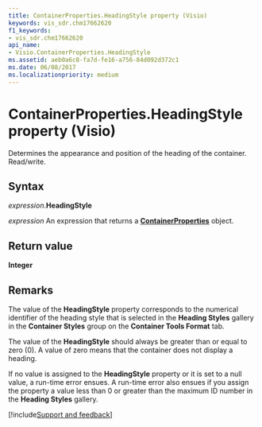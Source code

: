 ```yaml
---
title: ContainerProperties.HeadingStyle property (Visio)
keywords: vis_sdr.chm17662620
f1_keywords:
- vis_sdr.chm17662620
api_name:
- Visio.ContainerProperties.HeadingStyle
ms.assetid: aeb0a6c8-fa7d-fe16-a756-84d092d372c1
ms.date: 06/08/2017
ms.localizationpriority: medium
---
```



# ContainerProperties.HeadingStyle property (Visio)

Determines the appearance and position of the heading of the container. Read/write.


## Syntax

_expression_.**HeadingStyle**

_expression_ An expression that returns a **[ContainerProperties](Visio.ContainerProperties.md)** object.


## Return value

**Integer**


## Remarks

The value of the **HeadingStyle** property corresponds to the numerical identifier of the heading style that is selected in the **Heading Styles** gallery in the **Container Styles** group on the **Container Tools Format** tab.

The value of the **HeadingStyle** should always be greater than or equal to zero (0). A value of zero means that the container does not display a heading.

If no value is assigned to the **HeadingStyle** property or it is set to a null value, a run-time error ensues. A run-time error also ensues if you assign the property a value less than 0 or greater than the maximum ID number in the **Heading Styles** gallery.

[!include[Support and feedback](~/includes/feedback-boilerplate.md)]